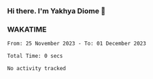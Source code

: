 ### Hi there. I'm Yakhya Diome 👋

### WAKATIME
<!--START_SECTION:waka-->

```txt
From: 25 November 2023 - To: 01 December 2023

Total Time: 0 secs

No activity tracked
```

<!--END_SECTION:waka-->
